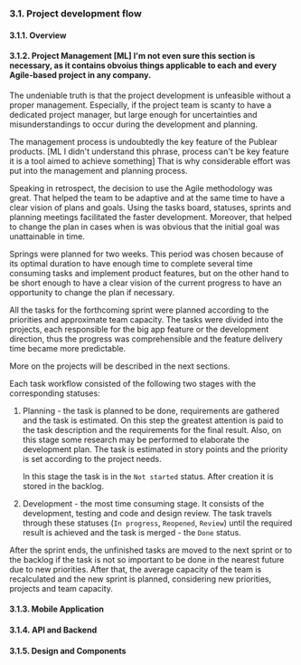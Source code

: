 ### 3.1. Project development flow

#### 3.1.1. Overview

#### 3.1.2. Project Management  [ML] I'm not even sure this section is necessary, as it contains obvoius things applicable to each and every Agile-based project in any company. 

The undeniable truth is that the project development is unfeasible without a proper management. Especially, if the project team is scanty to have a dedicated project manager, but large enough for uncertainties and misunderstandings to occur during the development and planning.

The management process is undoubtedly the key feature of the Publear products. [ML I didn't understand this phrase, process can't be key feature it is a tool aimed to achieve something] That is why considerable effort was put into the management and planning process.

Speaking in retrospect, the decision to use the Agile methodology was great. That helped the team to be adaptive and at the same time to have a clear vision of plans and goals. Using the tasks board, statuses, sprints and planning meetings facilitated the faster development. Moreover, that helped to change the plan in cases when is was obvious that the initial goal was unattainable in time.

Springs were planned for two weeks. This period was chosen because of its optimal duration to have enough time to complete several time consuming tasks and implement product features, but on the other hand to be short enough to have a clear vision of the current progress to have an opportunity to change the plan if necessary.

All the tasks for the forthcoming sprint were planned according to the priorities and approximate team capacity. The tasks were divided into the projects, each responsible for the big app feature or the development direction, thus the progress was comprehensible and the feature delivery time became more predictable.

More on the projects will be described in the next sections.

Each task workflow consisted of the following two stages with the corresponding statuses:

1. Planning - the task is planned to be done, requirements are gathered and the task is estimated. On this step the greatest attention is paid to the task description and the requirements for the final result. Also, on this stage some research may be performed to elaborate the development plan. The task is estimated in story points and the priority is set according to the project needs.

    In this stage the task is in the `Not started` status. After creation it is stored in the backlog.

2. Development - the most time consuming stage. It consists of the development, testing and code and design review. The task travels through these statuses (`In progress`, `Reopened`, `Review`) until the required result is achieved and the task is merged - the `Done` status.

After the sprint ends, the unfinished tasks are moved to the next sprint or to the backlog if the task is not so important to be done in the nearest future due to new priorities. After that, the average capacity of the team is recalculated and the new sprint is planned, considering new priorities, projects and team capacity.

#### 3.1.3. Mobile Application
#### 3.1.4. API and Backend
#### 3.1.5. Design and Components
